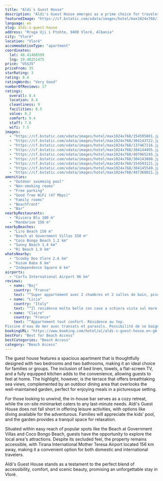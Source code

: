 ```yaml
---
title: "Aldi`s Guest House"
description: "Aldi's Guest House emerges as a prime choice for travelers seeking a blend of comfort and convenience in Vlorë."
featuredImage: "https://cf.bstatic.com/xdata/images/hotel/max1024x768/154595801.jpg?k=9c1e7e52dbf39621607e1d7fdacd60cf4549405eb7b98ca8c1ccaab46c819e51&o=&hp=1"
language: en
slug: aldi-s-guest-house
address: "Rruga Uji i Ftohte, 9400 Vlorë, Albania"
city: "Vlorë"
location: "Vlorë"
accommodationType: "apartment"
coordinates:
  lat: 40.41488599
  lng: 19.48251475
price: "US$35"
priceFrom: 35
starRating: 3
rating: 8.4
ratingWords: "Very Good"
numberOfReviews: 17
ratings:
  overall: 8.4
  location: 8.4
  cleanliness: 9
  facilities: 8.5
  value: 8.2
  comfort: 9.4
  staff: 7.8
  wifi: 7.5
images:
  - "https://cf.bstatic.com/xdata/images/hotel/max1024x768/154595801.jpg?k=9c1e7e52dbf39621607e1d7fdacd60cf4549405eb7b98ca8c1ccaab46c819e51&o=&hp=1"
  - "https://cf.bstatic.com/xdata/images/hotel/max1024x768/304143722.jpg?k=13de313e16b0f181b2573e914e7d86ee1c1643de9335c62537d006f0cd0ffe98&o=&hp=1"
  - "https://cf.bstatic.com/xdata/images/hotel/max1024x768/137467116.jpg?k=7f2d3b81ade8ca9cad2e234d4b93201e05b46735e371200fd9879007566e2db7&o=&hp=1"
  - "https://cf.bstatic.com/xdata/images/hotel/max1024x768/304144495.jpg?k=3813f2ef64c348a33c3ab847e9c6602d2ce6f58797bfca9c4af178ac446fdbee&o=&hp=1"
  - "https://cf.bstatic.com/xdata/images/hotel/max1024x768/407065245.jpg?k=4696d87592dd3512a2a4e7258d43864ecaa7a9ef6cb63d48751ff7ccce2d2a2b&o=&hp=1"
  - "https://cf.bstatic.com/xdata/images/hotel/max1024x768/304143880.jpg?k=723a819d481ef3914d5050f4674589dffb988ede45ba21188d8ee1f6851ffab9&o=&hp=1"
  - "https://cf.bstatic.com/xdata/images/hotel/max1024x768/154593121.jpg?k=1e5f7c6e498642e75e1d758dcdb7552f78e150684bd1408f1badf1ed0cf3ee4a&o=&hp=1"
  - "https://cf.bstatic.com/xdata/images/hotel/max1024x768/304145549.jpg?k=85be6b80f95b0ee511082aafc46414a54d7825aa1d68c14a52e36df9dcce30bd&o=&hp=1"
  - "https://cf.bstatic.com/xdata/images/hotel/max1024x768/487368021.jpg?k=9d089c7b7e3245ae5552583910ed5a91857e24b08dd0d81e0e80a8c8fb56a443&o=&hp=1"
amenities:
  - "Outdoor swimming pool"
  - "Non-smoking rooms"
  - "Free parking"
  - "Good free WiFi (47 Mbps)"
  - "Family rooms"
  - "Beachfront"
  - "Bar"
nearbyRestaurants:
  - "Riviera Blu 100 m"
  - "Mandarine 150 m"
nearbyBeaches:
  - "Liro Beach 150 m"
  - "Beach at Government Villas 350 m"
  - "Coco Bongo Beach 1.2 km"
  - "Sunny Beach 1.4 km"
  - "Ri Beach 1.9 km"
whatsNearby:
  - "Scooby Doo Vlore 2.6 km"
  - "Kuzum Baba 6 km"
  - "Independence Square 6 km"
airports:
  - "Corfu International Airport 96 km"
reviews:
  - name: "Boj"
    country: "France"
    text: "“Super appartement avec 2 chambres et 2 salles de bain, piscine dans la residence, incroyable vue sur la baie de Vlorë, cuisine d’eté agreable”"
  - name: "Licia"
    country: "Italy"
    text: "“Il residence molto bello con case a schiera vista sul mare , graziose, comode, con tutti i servizi, cucina bagno con fon, letto comodo, aria condizionata, parcheggio riservato molto importante a valona, offre un bagno al mare percorrendo una...”"
  - name: "Claire"
    country: "France"
    text: "“Appartement tout confort. Résidence au top.
Piscine d'eau de mer avec transats et parasols. Possibilité de se baigner dans la mer (un peu de remous pour descendre donc déconseillé aux enfants).”"
bookingURL: "https://www.booking.com/hotel/al/aldi-s-guest-house.en-gb.html?aid=8035640"
bestFor: "Best for Beach Access"
bestCategories: "Beach Access"
category: "Beach Access"
---
```


The guest house features a spacious apartment that is thoughtfully designed with two bedrooms and two bathrooms, making it an ideal choice for families or groups. The inclusion of bed linen, towels, a flat-screen TV, and a fully equipped kitchen adds to the convenience, allowing guests to feel at home. The highlight, however, is the terrace that offers breathtaking sea views, complemented by an outdoor dining area that overlooks the well-maintained garden, perfect for enjoying meals in a picturesque setting.

For those looking to unwind, the in-house bar serves as a cozy retreat, while the on-site minimarket caters to any last-minute needs. Aldi's Guest House does not fall short in offering leisure activities, with options like diving available for the adventurous. Families will appreciate the kids' pool, and the garden provides a tranquil space for relaxation.

Situated within easy reach of popular spots like the Beach at Government Villas and Coco Bongo Beach, guests have the opportunity to explore the local area's attractions. Despite its secluded feel, the property remains accessible, with Tirana International Mother Teresa Airport located 156 km away, making it a convenient option for both domestic and international travelers.

Aldi's Guest House stands as a testament to the perfect blend of accessibility, comfort, and scenic beauty, promising an unforgettable stay in Vlorë.